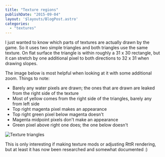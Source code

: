 ```yaml
---
title: "Texture regions"
publishDate: "2015-09-04"
layout: '$layouts/BlogPost.astro'
categories: 
  - "textures"
---
```


I just wanted to know which parts of textures are actually drawn by the game. So it uses two simple triangles and both triangles use the same texture. On flat surface the triangle is within roughly a 31 x 30 rectangle, but it can stretch by one additional pixel to both directions to 32 x 31 when drawing slopes.

The image below is most helpful when looking at it with some additional zoom. Things to note:

- Barely any water pixels are drawn; the ones that are drawn are leaked from the right side of the texture
- Most of yellow comes from the right side of the triangles, barely any from left side
- Top right magenta pixel makes an appearance
- Top right green pixel below magenta doesn't
- Magenta midpoint pixels don't make an appearance
- Green pixel above right one does; the one below doesn't

![Texture triangles](/wp-content/uploads/2015/09/2015-09-04-Textures-again.png)

This is only interesting if making texture mods or adjusting RttR rendering, but at least it has now been researched and somewhat documented :)
